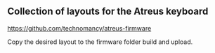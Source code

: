 ## Collection of layouts for the Atreus keyboard
https://github.com/technomancy/atreus-firmware

Copy the desired layout to the firmware folder build and upload.
